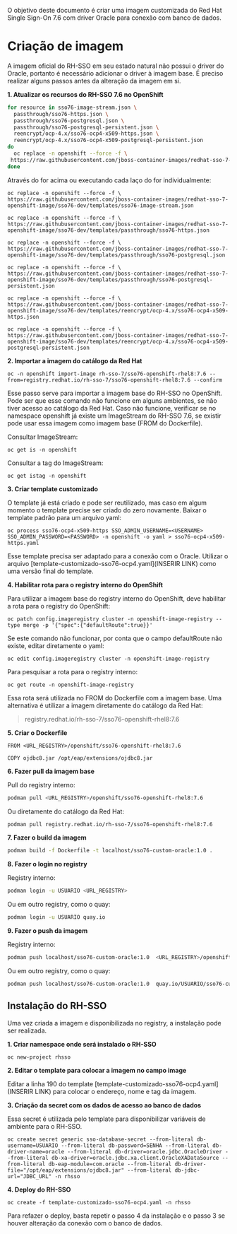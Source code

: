 O objetivo deste documento é criar uma imagem customizada do Red Hat Single Sign-On 7.6 com driver Oracle para conexão com banco de dados.

# Criação de imagem

A imagem oficial do RH-SSO em seu estado natural não possui o driver do Oracle, portanto é necessário adicionar o driver à imagem base. É preciso realizar alguns passos antes da alteração da imagem em si.

**1. Atualizar os recursos do RH-SSO 7.6 no OpenShift**
```bash
for resource in sso76-image-stream.json \
  passthrough/sso76-https.json \
  passthrough/sso76-postgresql.json \
  passthrough/sso76-postgresql-persistent.json \
  reencrypt/ocp-4.x/sso76-ocp4-x509-https.json \
  reencrypt/ocp-4.x/sso76-ocp4-x509-postgresql-persistent.json
do
  oc replace -n openshift --force -f \
 https://raw.githubusercontent.com/jboss-container-images/redhat-sso-7-openshift-image/sso76-dev/templates/${resource}
done
```
Através do for acima ou executando cada laço do for individualmente:
```
oc replace -n openshift --force -f \
https://raw.githubusercontent.com/jboss-container-images/redhat-sso-7-openshift-image/sso76-dev/templates/sso76-image-stream.json

oc replace -n openshift --force -f \
https://raw.githubusercontent.com/jboss-container-images/redhat-sso-7-openshift-image/sso76-dev/templates/passthrough/sso76-https.json

oc replace -n openshift --force -f \
https://raw.githubusercontent.com/jboss-container-images/redhat-sso-7-openshift-image/sso76-dev/templates/passthrough/sso76-postgresql.json

oc replace -n openshift --force -f \
https://raw.githubusercontent.com/jboss-container-images/redhat-sso-7-openshift-image/sso76-dev/templates/passthrough/sso76-postgresql-persistent.json

oc replace -n openshift --force -f \
https://raw.githubusercontent.com/jboss-container-images/redhat-sso-7-openshift-image/sso76-dev/templates/reencrypt/ocp-4.x/sso76-ocp4-x509-https.json

oc replace -n openshift --force -f \
https://raw.githubusercontent.com/jboss-container-images/redhat-sso-7-openshift-image/sso76-dev/templates/reencrypt/ocp-4.x/sso76-ocp4-x509-postgresql-persistent.json
```

**2. Importar a imagem do catálogo da Red Hat**
```
oc -n openshift import-image rh-sso-7/sso76-openshift-rhel8:7.6 --from=registry.redhat.io/rh-sso-7/sso76-openshift-rhel8:7.6 --confirm
```
Esse passo serve para importar a imagem base do RH-SSO no OpenShift. Pode ser que esse comando não funcione em alguns ambientes, se não tiver acesso ao catálogo da Red Hat. Caso não funcione, verificar se no namespace openshift já existe um ImageStream do RH-SSO 7.6, se existir pode usar essa imagem como imagem base (FROM do Dockerfile).

Consultar ImageStream:
```
oc get is -n openshift
```
Consultar a tag do ImageStream:
```
oc get istag -n openshift
```

**3. Criar template customizado**

O template já está criado e pode ser reutilizado, mas caso em algum momento o template precise ser criado do zero novamente. Baixar o template padrão para um arquivo yaml:
```
oc process sso76-ocp4-x509-https SSO_ADMIN_USERNAME=<USERNAME> SSO_ADMIN_PASSWORD=<PASSWORD> -n openshift -o yaml > sso76-ocp4-x509-https.yaml
```
Esse template precisa ser adaptado para a conexão com o Oracle. Utilizar o arquivo [template-customizado-sso76-ocp4.yaml](INSERIR LINK) como uma versão final do template.

**4. Habilitar rota para o registry interno do OpenShift**

Para utilizar a imagem base do registry interno do OpenShift, deve habilitar a rota para o registry do OpenShift:
```
oc patch config.imageregistry cluster -n openshift-image-registry --type merge -p '{"spec":{"defaultRoute":true}}'
```

Se este comando não funcionar, por conta que o campo defaultRoute não existe, editar diretamente o yaml:
```
oc edit config.imageregistry cluster -n openshift-image-registry
```

Para pesquisar a rota para o registry interno:
```
oc get route -n openshift-image-registry
```
Essa rota será utilizada no FROM do Dockerfile com a imagem base. Uma alternativa é utilizar a imagem diretamente do catálogo da Red Hat:
> registry.redhat.io/rh-sso-7/sso76-openshift-rhel8:7.6

**5. Criar o Dockerfile**

```
FROM <URL_REGISTRY>/openshift/sso76-openshift-rhel8:7.6

COPY ojdbc8.jar /opt/eap/extensions/ojdbc8.jar
```

**6. Fazer pull da imagem base**

Pull do registry interno:
```bash
podman pull <URL_REGISTRY>/openshift/sso76-openshift-rhel8:7.6
```

Ou diretamente do catálogo da Red Hat:
```bash
podman pull registry.redhat.io/rh-sso-7/sso76-openshift-rhel8:7.6
```

**7. Fazer o build da imagem**
```bash
podman build -f Dockerfile -t localhost/sso76-custom-oracle:1.0 .
```

**8. Fazer o login no registry**

Registry interno:
```bash
podman login -u USUARIO <URL_REGISTRY>
```

Ou em outro registry, como o quay:
```bash
podman login -u USUARIO quay.io
```

**9. Fazer o push da imagem**

Registry interno:
```bash
podman push localhost/sso76-custom-oracle:1.0  <URL_REGISTRY>/openshift/sso76-custom-oracle:1.0
```

Ou em outro registry, como o quay:
```bash
podman push localhost/sso76-custom-oracle:1.0  quay.io/USUARIO/sso76-custom-oracle:1.0
```

## Instalação do RH-SSO

Uma vez criada a imagem e disponibilizada no registry, a instalação pode ser realizada.

**1. Criar namespace onde será instalado o RH-SSO**
```
oc new-project rhsso
```

**2. Editar o template para colocar a imagem no campo image**

Editar a linha 190 do template [template-customizado-sso76-ocp4.yaml](INSERIR LINK) para colocar o endereço, nome e tag da imagem.

**3. Criação da secret com os dados de acesso ao banco de dados**

Essa secret é utilizada pelo template para disponibilizar variáveis de ambiente para o RH-SSO.
```
oc create secret generic sso-database-secret --from-literal db-username=USUARIO --from-literal db-password=SENHA --from-literal db-driver-name=oracle --from-literal db-driver=oracle.jdbc.OracleDriver --from-literal db-xa-driver=oracle.jdbc.xa.client.OracleXADataSource --from-literal db-eap-module=com.oracle --from-literal db-driver-file="/opt/eap/extensions/ojdbc8.jar" --from-literal db-jdbc-url="JDBC_URL" -n rhsso
```

**4. Deploy do RH-SSO**
```
oc create -f template-customizado-sso76-ocp4.yaml -n rhsso
```

Para refazer o deploy, basta repetir o passo 4 da instalação e o passo 3 se houver alteração da conexão com o banco de dados.
